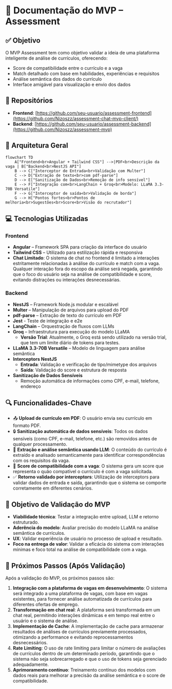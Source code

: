 # 📄 Documentação do MVP – Assessment

## ✅ Objetivo
O MVP Assessment tem como objetivo validar a ideia de uma plataforma inteligente de análise de currículos, oferecendo:

- Score de compatibilidade entre o currículo e a vaga
- Match detalhado com base em habilidades, experiências e requisitos
- Análise semântica dos dados do currículo
- Interface amigável para visualização e envio dos dados

## 🔗 Repositórios
- **Frontend**: [https://github.com/seu-usuario/assessment-frontend](https://github.com/Nizoszz/assessment-chat-mvp-client/)
- **Backend**: [https://github.com/seu-usuario/assessment-backend](https://github.com/Nizoszz/assessment-mvp)

## 🧩 Arquitetura Geral

```mermaid
flowchart TD
    A["Frontend<br>Angular + Tailwind CSS"] -->|PDF<br>Descrição da vaga | B["Backend<br>NestJS API"]
    B --> C["Interceptor de Entrada<br>Validação com Multer"]
    C --> D["Extração de texto<br>com pdf-parse"]
    D --> E["Sanitização de Dados<br>Remoção de info sensível"]
    E --> F["Integração com<br>LangChain + Groq<br>Modelo: LLaMA 3.3-70B Versatile"]
    F --> G["Interceptor de saída<br>Validação de borda"]
    G --> H["Pontos fortes<br>Pontos de melhoria<br>Sugestões<br>Score<br>Visão do recrutador"]
```

## 💻 Tecnologias Utilizadas

### Frontend
- **Angular** – Framework SPA para criação da interface do usuário
- **Tailwind CSS** – Utilizado para estilização rápida e responsiva
- **Chat Limitado**: O sistema de chat no frontend é limitado a interações estritamente relacionadas à análise do currículo e match com a vaga. Qualquer interação fora do escopo da análise será negada, garantindo que o foco do usuário seja na análise de compatibilidade e score, evitando distrações ou interações desnecessárias.

### Backend
- **NestJS** – Framework Node.js modular e escalável
- **Multer** – Manipulação de arquivos para upload do PDF
- **pdf-parse** – Extração de texto do currículo em PDF
- **Jest** - Teste de integração e e2e
- **LangChain** – Orquestração de fluxos com LLMs
- **Groq** – Infraestrutura para execução do modelo LLaMA
  - **Versão Trial**: Atualmente, o Groq está sendo utilizado na versão trial, que tem um limite diário de tokens para testes.
- **LLaMA 3.3-70B Versatile** – Modelo de linguagem para análise semântica
- **Interceptors NestJS**
  - **Entrada**: Validação e verificação de tipo/mimetype dos arquivos
  - **Saída**: Validação do score e estrutura de resposta
- **Sanitização de Dados Sensíveis**
  - Remoção automática de informações como CPF, e-mail, telefone, endereço

## 🔍 Funcionalidades-Chave
- 📤 **Upload de currículo em PDF**: O usuário envia seu currículo em formato PDF.
- 🔒 **Sanitização automática de dados sensíveis**: Todos os dados sensíveis (como CPF, e-mail, telefone, etc.) são removidos antes de qualquer processamento.
- 🧠 **Extração e análise semântica usando LLM**: O conteúdo do currículo é extraído e analisado semanticamente para identificar correspondências com os requisitos da vaga.
- 🎯 **Score de compatibilidade com a vaga**: O sistema gera um score que representa o quão compatível o currículo é com a vaga solicitada.
- ✅ **Retorno validado por interceptors**: Utilização de interceptors para validar dados de entrada e saída, garantindo que o sistema se comporte corretamente em diferentes cenários.

## 🧪 Objetivo de Validação do MVP
- **Viabilidade técnica**: Testar a integração entre upload, LLM e retorno estruturado.
- **Aderência do modelo**: Avaliar precisão do modelo LLaMA na análise semântica de currículos.
- **UX**: Validar experiência de usuário no processo de upload e resultado.
- **Foco na entrega de valor**: Validar a eficácia do sistema com interações mínimas e foco total na análise de compatibilidade com a vaga.

## 📌 Próximos Passos (Após Validação)
Após a validação do MVP, os próximos passos são:

1. **Integração com a plataforma de vagas em desenvolvimento**: O sistema será integrado a uma plataforma de vagas, com base em vagas existentes, para fornecer análise automatizada de currículos para diferentes ofertas de emprego.
2. **Transformação em chat real**: A plataforma será transformada em um chat real, permitindo interações dinâmicas e em tempo real entre o usuário e o sistema de análise.
3. **Implementação de Cache**: A implementação de cache para armazenar resultados de análises de currículos previamente processados, otimizando a performance e evitando reprocessamentos desnecessários.
4. **Rate Limiting**: O uso de rate limiting para limitar o número de avaliações de currículos dentro de um determinado período, garantindo que o sistema não seja sobrecarregado e que o uso de tokens seja gerenciado adequadamente.
5. **Aprimoramento contínuo**: Treinamento contínuo dos modelos com dados reais para melhorar a precisão da análise semântica e o score de compatibilidade.
